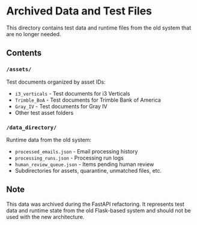 # Archived Data and Test Files

This directory contains test data and runtime files from the old system that are no longer needed.

## Contents

### `/assets/`
Test documents organized by asset IDs:
- `i3_verticals` - Test documents for i3 Verticals
- `Trimble_BoA` - Test documents for Trimble Bank of America
- `Gray_IV` - Test documents for Gray IV
- Other test asset folders

### `/data_directory/`
Runtime data from the old system:
- `processed_emails.json` - Email processing history
- `processing_runs.json` - Processing run logs
- `human_review_queue.json` - Items pending human review
- Subdirectories for assets, quarantine, unmatched files, etc.

## Note
This data was archived during the FastAPI refactoring. It represents test data and runtime state from the old Flask-based system and should not be used with the new architecture.
